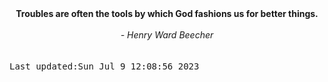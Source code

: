 
<div align="center"><b><span>Troubles are often the tools by which God fashions us for better things.</span></b><br><br><i> - Henry Ward Beecher</i></div>
<br><br><kbd>Last updated:Sun Jul  9 12:08:56 2023</kbd>